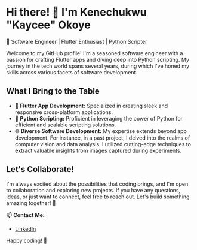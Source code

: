 # Hi there! 👋 I'm Kenechukwu "Kaycee" Okoye

🚀 Software Engineer | Flutter Enthusiast | Python Scripter

Welcome to my GitHub profile! I'm a seasoned software engineer with a passion for crafting Flutter apps and diving deep into Python scripting. My journey in the tech world spans several years, during which I've honed my skills across various facets of software development.

## What I Bring to the Table

- 📱 **Flutter App Development:** Specialized in creating sleek and responsive cross-platform applications.
- 🐍 **Python Scripting:** Proficient in leveraging the power of Python for efficient and scalable scripting solutions.
- 🌐 **Diverse Software Development:** My expertise extends beyond app development. For instance, in a past project, I delved into the realms of computer vision and data analysis. I utilized cutting-edge techniques to extract valuable insights from images captured during experiments.

## Let's Collaborate!

I'm always excited about the possibilities that coding brings, and I'm open to collaboration and exploring new projects. If you have any questions, ideas, or just want to connect, feel free to reach out. Let's build something amazing together! 🌟

📫 **Contact Me:**
- [LinkedIn](https://www.linkedin.com/in/kenechukwu-okoye/)

Happy coding! 🚀
